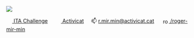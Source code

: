 <img src="https://github.com/roger-mir-min/roger-mir-min/blob/main/frontend-github.png?raw=true">

<a href="http://dev.ita-challenges.eurecatacademy.org/ita-challenge/challenges/dcacb291-b4aa-4029-8e9b-284c8ca80296"><img widt="16px" height="16px" src="https://github.com/roger-mir-min/roger-mir-min/blob/main/BCNAct.jpeg?raw=true">&nbsp;ITA Challenge</a>&nbsp;&nbsp;&nbsp;&nbsp;&nbsp;<a href="http://www.activicat.cat"><img width="16px" height="16px" src="https://github.com/roger-mir-min/roger-mir-min/blob/main/favicon.png?raw=true">&nbsp;Activicat</a>&nbsp;&nbsp;&nbsp;&nbsp;&nbsp;<span>📫 r.mir.min@activicat.cat </span>&nbsp;&nbsp;&nbsp;&nbsp;&nbsp;<a href="https://linkedin.com/in/roger-mir-min" target="blank"><img align="center" src="https://raw.githubusercontent.com/rahuldkjain/github-profile-readme-generator/master/src/images/icons/Social/linked-in-alt.svg" alt="roger-miret-minard" height="16" width="16" /> /roger-mir-min</a>

